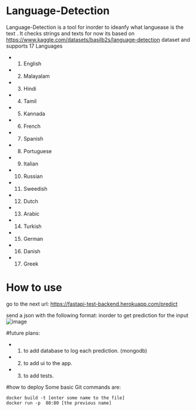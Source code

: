 # Language-Detection  

Language-Detection is a tool for inorder to ideanfy what languease is the text . It checks strings and texts
for now its based on 
https://www.kaggle.com/datasets/basilb2s/language-detection dataset
and supports 17 Languages
* 1) English
* 2) Malayalam
* 3) Hindi
* 4) Tamil
* 5) Kannada
* 6) French
* 7) Spanish
* 8) Portuguese
* 9) Italian
* 10) Russian
* 11) Sweedish
* 12) Dutch
* 13) Arabic
* 14) Turkish
* 15) German
* 16) Danish
* 17) Greek

# How to use
go to the next url:
https://fastapi-test-backend.herokuapp.com/predict


send a json with the following format:
inorder to get prediction for the input
![image](https://user-images.githubusercontent.com/77243045/208263481-2f660833-8f06-48b2-88c6-593b77f0a607.png)

#future plans:
* 1) to add database to log each prediction. (mongodb)
* 2) to add ui to the app.
* 3) to add tests.

#how to deploy
Some basic Git commands are:
```
docker build -t [enter some name to the file]
docker run -p  80:80 [the previous name]
```
